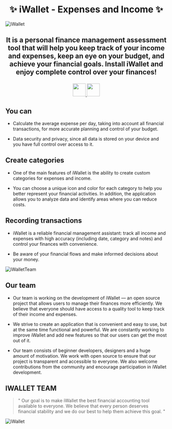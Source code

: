 <h1 align="center">✨ iWallet - Expenses and Income ✨</h1>

![iWallet](https://github.com/idevnva/iWallet/assets/127990298/5f509056-3207-4b3e-8995-4be1347d28c6)

<h2 align="center">
It is a personal finance management assessment tool that will help you keep track of your income and expenses, keep an eye on your budget, and achieve your financial goals. Install iWallet and enjoy complete control over your finances!
</h2>
  
<h3 align="center">
<p float="left">
  <a href="https://apps.apple.com/us/app/iwallet-expenses-and-income/id6447585809">
    <img src="https://img.shields.io/badge/App Store-0D96F6?style=flat" height="40">
  </a>
  <a href="https://idevnva.com/iwallet">
    <img src="https://img.shields.io/badge/Web site-782FEF?style=flat" height="40">
  </a>
</p>
</h3>

## You can
* Calculate the average expense per day, taking into account all financial transactions, for more accurate planning and control of your budget.

* Data security and privacy, since all data is stored on your device and you have full control over access to it.

## Create categories
* One of the main features of iWallet is the ability to create custom categories for expenses and income.

* You can choose a unique icon and color for each category to help you better represent your financial activities. In addition, the application allows you to analyze data and identify areas where you can reduce costs.

## Recording transactions
* iWallet is a reliable financial management assistant: track all income and expenses with high accuracy (including date, category and notes) and control your finances with convenience.

* Be aware of your financial flows and make informed decisions about your money.

![iWalletTeam](https://github.com/iWalletTeam/iWallet/assets/127990298/41e45886-da1c-445c-b5d0-e5c3a2605a30)

## Our team
* Our team is working on the development of iWallet — an open source project that allows users to manage their finances more efficiently. We believe that everyone should have access to a quality tool to keep track of their income and expenses.

* We strive to create an application that is convenient and easy to use, but at the same time functional and powerful. We are constantly working to improve iWallet and add new features so that our users can get the most out of it.

* Our team consists of beginner developers, designers and a huge amount of motivation. We work with open source to ensure that our project is transparent and accessible to everyone. We also welcome contributions from the community and encourage participation in iWallet development.

## IWALLET TEAM
> " Our goal is to make iWallet the best financial accounting tool available to everyone. We believe that every person deserves financial stability and we do our best to help them achieve this goal. "

![iWallet](https://github.com/idevnva/iWallet/assets/127990298/c1397684-89f4-4d84-b936-4c32f6962dfc)





